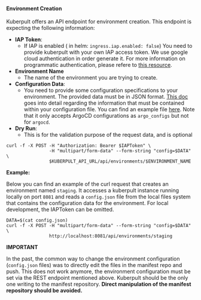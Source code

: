 #### Environment Creation

Kuberpult offers an API endpoint for environment creation. This endpoint is expecting the following information:
* **IAP Token**:
  * If IAP is enabled ( in helm: `ingress.iap.enabled: false`) You need to provide kuberpult with your own IAP access token. We use google cloud authentication in order generate it. For more information on programmatic authentication, please refere to [this resource](https://cloud.google.com/iap/docs/authentication-howto).
* **Environment Name**
  * The name of the environment you are trying to create.
* **Configuration Data**:
  * You need to provide some configuration specifications to your environment. The provided data must be in JSON format. [This doc](../users/3_environment.md) goes into detail regarding the information that must be contained within your configuration file. You can find an example file [here](../infrastructure/scripts/create-testdata/testdata_template/environments/staging/config.json). Note that it only accepts ArgoCD configurations as `argo_configs` but not for `argocd`.
* **Dry Run**:
  * This is for the validation purpose of the request data, and is optional

```shell
curl -f -X POST -H "Authorization: Bearer $IAPToken" \
                -H "multipart/form-data" --form-string "config=$DATA" \
                $KUBERPULT_API_URL/api/environments/$ENVIRONMENT_NAME
```

**Example:**

Below you can find an example of the curl request that creates an environment named `staging`. It accesses a kuberpult instance running locally on port `8081` and reads a `config.json` file from the local files system that contains the configuration data for the environment.
For local development, the IAPToken can be omitted.

```shell
DATA=$(cat config.json)
curl -f -X POST -H "multipart/form-data" --form-string "config=$DATA" \
                http://localhost:8081/api/environments/staging
```

**IMPORTANT**

In the past, the common way to change the environment configuration (`config.json` files) was to directly edit the files in the manifest repo and push.
This does not work anymore, the environment configuration must be set via the REST endpoint mentioned above.
Kuberpult should be the only one writing to the manifest repository. **Direct manipulation of the manifest repository should be avoided.**